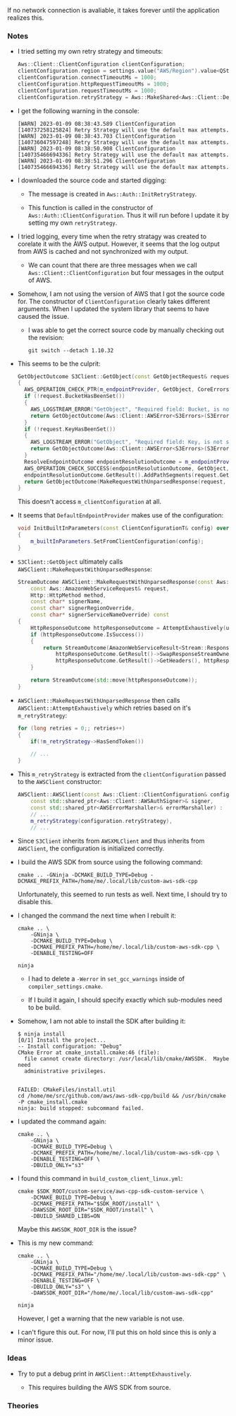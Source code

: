 If no network connection is avaliable, it takes forever until the application realizes this.

### Notes

-   I tried setting my own retry strategy and timeouts:

    ```c++
    Aws::Client::ClientConfiguration clientConfiguration;
    clientConfiguration.region = settings.value("AWS/Region").value<QString>().toStdString();
    clientConfiguration.connectTimeoutMs = 1000;
    clientConfiguration.httpRequestTimeoutMs = 1000;
    clientConfiguration.requestTimeoutMs = 1000;
    clientConfiguration.retryStrategy = Aws::MakeShared<Aws::Client::DefaultRetryStrategy>(0);
    ```

-   I get the following warning in the console:

    ```none
    [WARN] 2023-01-09 08:38:43.589 ClientConfiguration [140737258125824] Retry Strategy will use the default max attempts.
    [WARN] 2023-01-09 08:38:43.703 ClientConfiguration [140736047597248] Retry Strategy will use the default max attempts.
    [WARN] 2023-01-09 08:38:50.908 ClientConfiguration [140735466694336] Retry Strategy will use the default max attempts.
    [WARN] 2023-01-09 08:38:51.296 ClientConfiguration [140735466694336] Retry Strategy will use the default max attempts.
    ```

-   I downloaded the source code and started digging:

    -   The message is created in `Aws::Auth::InitRetryStrategy`.

    -   This function is called in the constructor of `Aws::Auth::ClientConfiguration`.
        Thus it will run before I update it by setting my own `retryStrategy`.

-   I tried logging, every time when the retry stratagy was created to corelate it with the AWS output.
    However, it seems that the log output from AWS is cached and not synchronized with my output.

    -   We can count that there are three messages when we call `Aws::Client::ClientConfiguration` but four messages in the
        output of AWS.

-   Somehow, I am not using the version of AWS that I got the source code for.
    The constructor of `ClientConfiguration` clearly takes different arguments.
    When I updated the system library that seems to have caused the issue.

    -   I was able to get the correct source code by manually checking out the revision:
    
        ```none
        git switch --detach 1.10.32
        ```

-   This seems to be the culprit:

    ```c++
    GetObjectOutcome S3Client::GetObject(const GetObjectRequest& request) const
    {
      AWS_OPERATION_CHECK_PTR(m_endpointProvider, GetObject, CoreErrors, CoreErrors::ENDPOINT_RESOLUTION_FAILURE);
      if (!request.BucketHasBeenSet())
      {
        AWS_LOGSTREAM_ERROR("GetObject", "Required field: Bucket, is not set");
        return GetObjectOutcome(Aws::Client::AWSError<S3Errors>(S3Errors::MISSING_PARAMETER, "MISSING_PARAMETER", "Missing required field [Bucket]", false));
      }
      if (!request.KeyHasBeenSet())
      {
        AWS_LOGSTREAM_ERROR("GetObject", "Required field: Key, is not set");
        return GetObjectOutcome(Aws::Client::AWSError<S3Errors>(S3Errors::MISSING_PARAMETER, "MISSING_PARAMETER", "Missing required field [Key]", false));
      }
      ResolveEndpointOutcome endpointResolutionOutcome = m_endpointProvider->ResolveEndpoint(request.GetEndpointContextParams());
      AWS_OPERATION_CHECK_SUCCESS(endpointResolutionOutcome, GetObject, CoreErrors, CoreErrors::ENDPOINT_RESOLUTION_FAILURE, endpointResolutionOutcome.GetError().GetMessage());
      endpointResolutionOutcome.GetResult().AddPathSegments(request.GetKey());
      return GetObjectOutcome(MakeRequestWithUnparsedResponse(request, endpointResolutionOutcome.GetResult(), Aws::Http::HttpMethod::HTTP_GET));
    }    
    ```

    This doesn't access `m_clientConfiguration` at all.

-   It seems that `DefaultEndpointProvider` makes use of the configuration:

    ```c++
    void InitBuiltInParameters(const ClientConfigurationT& config) override
    {
        m_builtInParameters.SetFromClientConfiguration(config);
    }
    ```

-   `S3Client::GetObject` ultimately calls `AWSClient::MakeRequestWithUnparsedResponse`:

    ```c++
    StreamOutcome AWSClient::MakeRequestWithUnparsedResponse(const Aws::Http::URI& uri,
        const Aws::AmazonWebServiceRequest& request,
        Http::HttpMethod method,
        const char* signerName,
        const char* signerRegionOverride,
        const char* signerServiceNameOverride) const
    {
        HttpResponseOutcome httpResponseOutcome = AttemptExhaustively(uri, request, method, signerName, signerRegionOverride, signerServiceNameOverride);
        if (httpResponseOutcome.IsSuccess())
        {
            return StreamOutcome(AmazonWebServiceResult<Stream::ResponseStream>(
                httpResponseOutcome.GetResult()->SwapResponseStreamOwnership(),
                httpResponseOutcome.GetResult()->GetHeaders(), httpResponseOutcome.GetResult()->GetResponseCode()));
        }
    
        return StreamOutcome(std::move(httpResponseOutcome));
    }    
    ```

-   `AWSClient::MakeRequestWithUnparsedResponse` then calls `AWSClient::AttemptExhaustively` which retries based on it's `m_retryStrategy`:

    ```c++
    for (long retries = 0;; retries++)
    {
        if(!m_retryStrategy->HasSendToken())

        // ...
    }
    ```
    
-   This `m_retryStrategy` is extracted from the `clientConfiguration` passed to the `AWSClient` constructor:

    ```c++
    AWSClient::AWSClient(const Aws::Client::ClientConfiguration& configuration,
        const std::shared_ptr<Aws::Client::AWSAuthSigner>& signer,
        const std::shared_ptr<AWSErrorMarshaller>& errorMarshaller) :
        // ...
        m_retryStrategy(configuration.retryStrategy),    
        // ...
    ```
    
-   Since `S3Client` inherits from `AWSXMLClient` and thus inherits from `AWSClient`, the configuration is initialized correctly.

-   I build the AWS SDK from source using the following command:

    ```none
    cmake .. -GNinja -DCMAKE_BUILD_TYPE=Debug -DCMAKE_PREFIX_PATH=/home/me/.local/lib/custom-aws-sdk-cpp    
    ```
    
    Unfortunately, this seemed to run tests as well.
    Next time, I should try to disable this.

-   I changed the command the next time when I rebuilt it:

    ```none
    cmake .. \
        -GNinja \
        -DCMAKE_BUILD_TYPE=Debug \
        -DCMAKE_PREFIX_PATH=/home/me/.local/lib/custom-aws-sdk-cpp \
        -DENABLE_TESTING=OFF
        
    ninja
    ```
    
    -   I had to delete a `-Werror` in `set_gcc_warnings` inside of `compiler_settings.cmake`.

    -   If I build it again, I should specify exactly which sub-modules need to be build.

-   Somehow, I am not able to install the SDK after building it:

    ```none
    $ ninja install
    [0/1] Install the project...
    -- Install configuration: "Debug"
    CMake Error at cmake_install.cmake:46 (file):
      file cannot create directory: /usr/local/lib/cmake/AWSSDK.  Maybe need
      administrative privileges.
    
    
    FAILED: CMakeFiles/install.util 
    cd /home/me/src/github.com/aws/aws-sdk-cpp/build && /usr/bin/cmake -P cmake_install.cmake
    ninja: build stopped: subcommand failed.
    ```

-   I updated the command again:

    ```none
    cmake .. \
        -GNinja \
        -DCMAKE_BUILD_TYPE=Debug \
        -DCMAKE_PREFIX_PATH=/home/me/.local/lib/custom-aws-sdk-cpp \
        -DENABLE_TESTING=OFF \
        -DBUILD_ONLY="s3"
    ```
    
-   I found this command in `build_custom_client_linux.yml`:

    ```none
    cmake $SDK_ROOT/custom-service/aws-cpp-sdk-custom-service \
        -DCMAKE_BUILD_TYPE=Debug \
        -DCMAKE_PREFIX_PATH="$SDK_ROOT/install" \
        -DAWSSDK_ROOT_DIR="$SDK_ROOT/install" \
        -DBUILD_SHARED_LIBS=ON
    ```    

    Maybe this `AWSSDK_ROOT_DIR` is the issue?

-   This is my new command:

    ```none
    cmake .. \
        -GNinja \
        -DCMAKE_BUILD_TYPE=Debug \
        -DCMAKE_PREFIX_PATH="/home/me/.local/lib/custom-aws-sdk-cpp" \
        -DENABLE_TESTING=OFF \
        -DBUILD_ONLY="s3" \
        -DAWSSDK_ROOT_DIR="/home/me/.local/lib/custom-aws-sdk-cpp"
        
    ninja
    ```
    
    However, I get a warning that the new variable is not use.

-   I can't figure this out.
    For now, I'll put this on hold since this is only a minor issue.

### Ideas

-   Try to put a debug print in `AWSClient::AttemptExhaustively`.

    -   This requires building the AWS SDK from source.

### Theories
